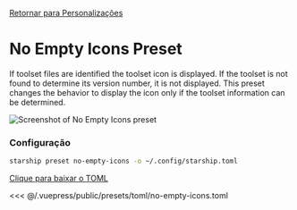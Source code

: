 [Retornar para Personalizações](./README.md#no-empty-icons)

# No Empty Icons Preset

If toolset files are identified the toolset icon is displayed. If the toolset is not found to determine its version number, it is not displayed. This preset changes the behavior to display the icon only if the toolset information can be determined.

![Screenshot of No Empty Icons preset](/presets/img/no-empty-icons.png)

### Configuração

```sh
starship preset no-empty-icons -o ~/.config/starship.toml
```

[Clique para baixar o TOML](/presets/toml/no-empty-icons.toml)

<<< @/.vuepress/public/presets/toml/no-empty-icons.toml
